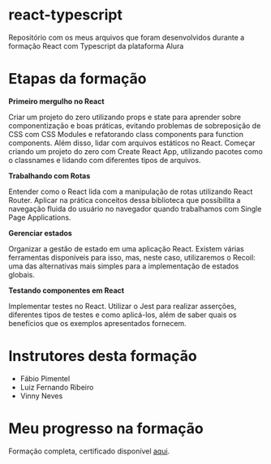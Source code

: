 # react-typescript
Repositório com os meus arquivos que foram desenvolvidos durante a formação React com Typescript da plataforma Alura

# Etapas da formação

**Primeiro mergulho no React**

Criar um projeto do zero utilizando props e state para aprender sobre componentização e boas práticas, evitando problemas de sobreposição de CSS com CSS Modules e refatorando class components para function components.
Além disso, lidar com arquivos estáticos no React. Começar criando um projeto do zero com Create React App, utilizando pacotes como o classnames e lidando com diferentes tipos de arquivos.

**Trabalhando com Rotas**

Entender como o React lida com a manipulação de rotas utilizando React Router. Aplicar na prática conceitos dessa biblioteca que possibilita a navegação fluida do usuário no navegador quando trabalhamos com Single Page Applications.

**Gerenciar estados**

Organizar a gestão de estado em uma aplicação React. Existem várias ferramentas disponíveis para isso, mas, neste caso, utilizaremos o Recoil: uma das alternativas mais simples para a implementação de estados globais.


**Testando componentes em React**

Implementar testes no React. Utilizar o Jest para realizar asserções, diferentes tipos de testes e como aplicá-los, além de saber quais os benefícios que os exemplos apresentados fornecem.

# Instrutores desta formação
- Fábio Pimentel
- Luiz Fernando Ribeiro
- Vinny Neves


# Meu progresso na formação
Formação completa, certificado disponível [aqui](https://cursos.alura.com.br/degree/certificate/bdbf759f-28d1-4006-a708-d22fb9f5b101).